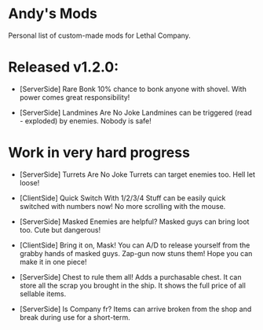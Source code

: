 # Andy's Mods
Personal list of custom-made mods for Lethal Company.
# Released v1.2.0:
- [ServerSide] Rare Bonk
10% chance to bonk anyone with shovel. With power comes great responsibility!

- [ServerSide] Landmines Are No Joke
Landmines can be triggered (read - exploded) by enemies. Nobody is safe!

# Work in very hard progress

- [ServerSide] Turrets Are No Joke
Turrets can target enemies too. Hell let loose!

- [ClientSide] Quick Switch With 1/2/3/4
Stuff can be easily quick switched with numbers now! No more scrolling with the mouse.

- [ServerSide] Masked Enemies are helpful?
Masked guys can bring loot too. Cute but dangerous!

- [ClientSide] Bring it on, Mask!
You can A/D to release yourself from the grabby hands of masked guys. Zap-gun now stuns them! Hope you can make it in one piece!

- [ServerSide] Chest to rule them all!
Adds a purchasable chest. It can store all the scrap you brought in the ship. It shows the full price of all sellable items.

- [ServerSide] Is Company fr?
Items can arrive broken from the shop and break during use for a short-term.

